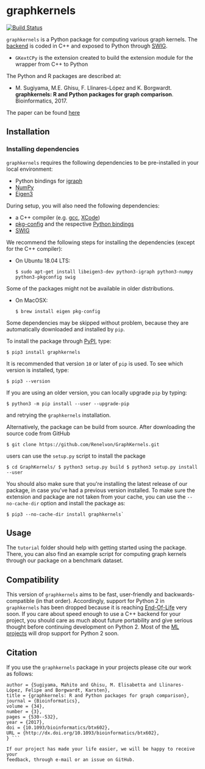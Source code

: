# graphkernels

[![Build Status](https://travis-ci.org/Renelvon/GraphKernels.svg?branch=master)](https://travis-ci.org/Renelvon/GraphKernels)

`graphkernels` is a Python package for computing various graph kernels. The
[backend](https://github.com/mahito-sugiyama/graph-kernels) is coded in C++ and
exposed to Python through [SWIG](http://www.swig.org/).

- `GKextCPy` is the extension created to build the extension module for the
  wrapper from C++ to Python

The Python and R packages are described at:

- M. Sugiyama, M.E. Ghisu, F. Llinares-López and K. Borgwardt. **graphkernels:
  R and Python packages for graph comparison**. Bioinformatics, 2017.

The paper can be found
[here](https://academic.oup.com/bioinformatics/article/34/3/530/4209994/)

## Installation

### Installing dependencies

`graphkernels` requires the following dependencies to be pre-installed in your
local environment:

- Python bindings for [igraph](https://pypi.org/project/python-igraph/)
- [NumPy](https://pypi.org/project/numpy/)
- [Eigen3](http://eigen.tuxfamily.org/)

During setup, you will also need the following dependencies:

- a C++ compiler (e.g. [gcc](http://gcc.gnu.org),
  [XCode](https://developer.apple.com/xcode/))
- [pkg-config](https://www.freedesktop.org/wiki/Software/pkg-config/) and the
  respective [Python bindings](https://pypi.org/project/pkgconfig/)
- [SWIG](http://www.swig.org)

We recommend the following steps for installing the dependencies (except for
the C++ compiler):

- On Ubuntu 18.04 LTS:

    `$ sudo apt-get install libeigen3-dev python3-igraph python3-numpy
    python3-pkgconfig swig`

Some of the packages might not be available in older distributions.

- On MacOSX:

    `$ brew install eigen pkg-config`

Some dependencies may be skipped without problem, because they are
automatically downloaded and installed by `pip`.

To install the package through [PyPI](https://pypi.org/), type:

    $ pip3 install graphkernels

It is recommended that version `10` or later of `pip` is used. To see which
version is installed, type:

    $ pip3 --version

If you are using an older version, you can locally upgrade `pip` by typing:

    $ python3 -m pip install --user --upgrade-pip

and retrying the `graphkernels` installation.

Alternatively, the package can be build from source. After downloading the
source code from GitHub

    $ git clone https://github.com/Renelvon/GraphKernels.git

users can use the `setup.py` script to install the package

    $ cd GraphKernels/ $ python3 setup.py build $ python3 setup.py install
    --user

You should also make sure that you're installing the latest release of our
package, in case you've had a previous version installed. To make sure the
extension and package are not taken from your cache, you can use the
`--no-cache-dir` option and install the package as:

    $ pip3 --no-cache-dir install graphkernels`

## Usage

The `tutorial` folder should help with getting started using the package.
There, you can also find an example script for computing graph kernels through
our package on a benchmark dataset.

## Compatibility

This version of `graphkernels` aims to be fast, user-friendly and
backwards-compatible (in that order). Accordingly, support for Python 2 in
`graphkernels` has been dropped because it is reaching
[End-Of-Life](https://pythonclock.org/) very soon. If you care about speed
enough to use a C++ backend for your project, you should care as much about
future portability and give serious thought before continuing development on
Python 2. Most of the [ML projects](https://python3statement.org/) will drop
support for Python 2 soon.

## Citation

If you use the `graphkernels` package in your projects please cite our work as
follows:

``` @article{Sugiyama-2017-Bioinformatics,
author = {Sugiyama, Mahito and Ghisu, M. Elisabetta and Llinares-López, Felipe and Borgwardt, Karsten},
title = {graphkernels: R and Python packages for graph comparison},
journal = {Bioinformatics},
volume = {34},
number = {3},
pages = {530--532},
year = {2017},
doi = {10.1093/bioinformatics/btx602},
URL = {http://dx.doi.org/10.1093/bioinformatics/btx602},
} ```

If our project has made your life easier, we will be happy to receive your
feedback, through e-mail or an issue on GitHub.
